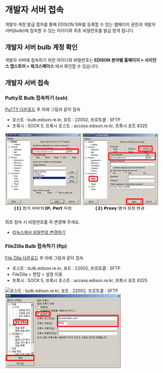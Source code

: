 # 개발자 서버 접속

개발자 계정 발급 절차를 통해 EDISON SW를 등록할 수 있는 웹페이지 권한과 개발자 서버(bulb)에 접속할 수 있는 아이디와 최초 비밀번호를 발급 받게 됩니다.

## 개발자 서버 bulb 계정 확인

개발자 서버에 접속하기 위한 아이디와 비밀번호는 **EDISON 분야별 홈페이지 > 사이언스 앱스토어 > 워크스페이스** 에서 확인할 수 있습니다.

## 개발자 서버 접속

### Putty로 Bulb 접속하기 (ssh)


[PuTTY 다운로드](http://www.chiark.greenend.org.uk/~sgtatham/putty/download.html) 후 아래 그림과 같이 접속 

- 호스트 : bulb.edison.re.kr, 포트 : 22002, 프로토콜 : SFTP
- 프록시 : SOCK 5, 프록시 호스트 : access.edison.re.kr, 프록시 포트 8325

![Putty로 Bulb 접속하기 (ssh)](noname01.png)

최초 접속 시 비밀번호를 꼭 변경해 주세요.

- [리눅스에서 비밀번호 변경하기](https://www.linux.co.kr/home/lecture/index.php?cateNo=&secNo=&theNo=&leccode=247)

 
### FileZilla Bulb 접속하기 (ftp)

[File Zilla 다운로드](https://filezilla-project.org/) 후 아래 그림과 같이 접속 
- 호스트 : bulb.edison.re.kr, 포트 : 22002, 프로토콜 : SFTP
- FileZilla > 편집 > 설정 이동 
 - 프록시 : SOCK 5, 프록시 호스트 : access.edison.re.kr, 프록시 포트 8325

![호스트 : bulb.edison.re.kr, 포트 : 22002, 프로토콜 : SFTP
](noname02.png)
![프록시 : SOCK 5, 프록시 호스트 : access.edison.re.kr, 프록시 포트 8325](noname03.png)
